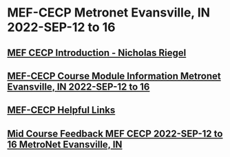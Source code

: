 # MEF-CECP Metronet Evansville, IN 2022-SEP-12 to 16
## [MEF CECP Introduction - Nicholas Riegel](https://docs.google.com/presentation/d/11ZlK0aTZtwksAKQZjM3vuOXdUHV06VJTYQbiXrqRE7w/edit?usp=sharing)
## [MEF-CECP Course Module Information Metronet Evansville, IN 2022-SEP-12 to 16](https://docs.google.com/spreadsheets/d/1Q-i-VQ-KStbmk4vJKIpnC8yVbVfFLVY6gTXkcFScutw/edit?usp=sharing)
## [MEF-CECP Helpful Links](https://docs.google.com/document/d/1nzROVPcKF1c28RvWyq-QCJy8JYeUmAMma6pF0houAg4/edit?usp=sharing)
## [Mid Course Feedback MEF CECP 2022-SEP-12 to 16 MetroNet Evansville, IN](https://forms.gle/PqJriZEtAiAk7cqv8)
